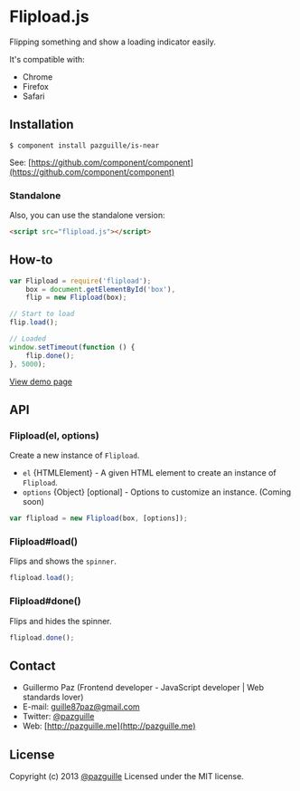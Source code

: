# Flipload.js

Flipping something and show a loading indicator easily.

It's compatible with:
- Chrome
- Firefox
- Safari

## Installation

    $ component install pazguille/is-near

See: [https://github.com/component/component](https://github.com/component/component)

### Standalone
Also, you can use the standalone version:
```html
<script src="flipload.js"></script>
```

## How-to

```js
var Flipload = require('flipload');
    box = document.getElementById('box'),
    flip = new Flipload(box);

// Start to load
flip.load();

// Loaded
window.setTimeout(function () {
    flip.done();
}, 5000);
```
[View demo page](http://pazguille.github.io/flipload/)

## API

### Flipload(el, options)
Create a new instance of `Flipload`.
- `el` {HTMLElement} - A given HTML element to create an instance of `Flipload`.
- `options` {Object} [optional] - Options to customize an instance. (Coming soon)

```js
var flipload = new Flipload(box, [options]);
```

### Flipload#load()
Flips and shows the `spinner`.

```js
flipload.load();
```

### Flipload#done()
Flips and hides the spinner.

```js
flipload.done();
```

## Contact
- Guillermo Paz (Frontend developer - JavaScript developer | Web standards lover)
- E-mail: [guille87paz@gmail.com](mailto:guille87paz@gmail.com)
- Twitter: [@pazguille](http://twitter.com/pazguille)
- Web: [http://pazguille.me](http://pazguille.me)


## License
Copyright (c) 2013 [@pazguille](http://twitter.com/pazguille) Licensed under the MIT license.